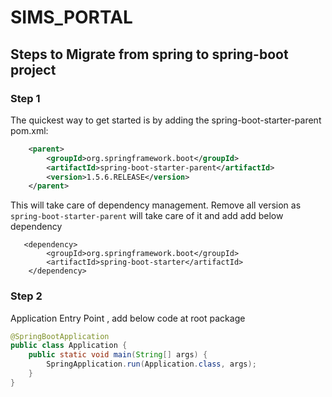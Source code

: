 # SIMS_PORTAL

## Steps to Migrate from spring to spring-boot project

### Step 1
The quickest way to get started is by adding the spring-boot-starter-parent pom.xml:

```xml
	<parent>
	    <groupId>org.springframework.boot</groupId>
	    <artifactId>spring-boot-starter-parent</artifactId>
	    <version>1.5.6.RELEASE</version>
	</parent>
```
This will take care of dependency management. Remove all version as `spring-boot-starter-parent` will take care of it and add add below dependency

       <dependency>
			<groupId>org.springframework.boot</groupId>
			<artifactId>spring-boot-starter</artifactId>
		</dependency>		

### Step 2
Application Entry Point , add below code at root package

```java
@SpringBootApplication
public class Application {
    public static void main(String[] args) {
        SpringApplication.run(Application.class, args);
    }
}
```

